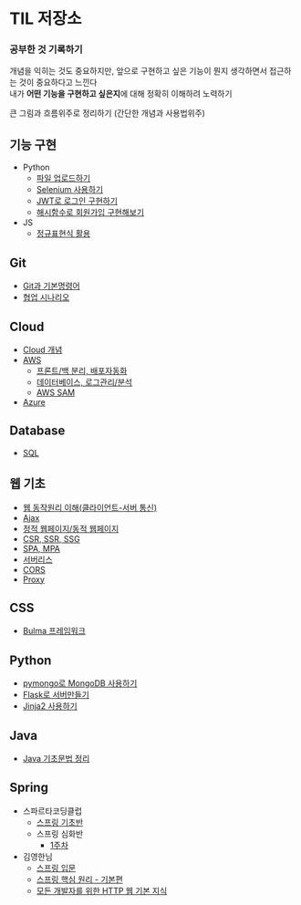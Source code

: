 # TIL 저장소

### 공부한 것 기록하기

개념을 익히는 것도 중요하지만, 앞으로 구현하고 싶은 기능이 뭔지 생각하면서 접근하는 것이 중요하다고 느낀다  
내가 **어떤 기능을 구현하고 싶은지**에 대해 정확히 이해하려 노력하기

큰 그림과 흐름위주로 정리하기 (간단한 개념과 사용법위주)

## 기능 구현
- Python
  - [파일 업로드하기](https://github.com/kangwongu/TIL/blob/master/python/sparta_plus/project01/fileupload.md)
  - [Selenium 사용하기](https://github.com/kangwongu/TIL/blob/master/python/sparta_plus/project03/selenium.md)
  - [JWT로 로그인 구현하기](https://github.com/kangwongu/TIL/blob/master/python/sparta_plus/project04/jwt.md)
  - [해시함수로 회원가입 구현해보기](https://github.com/kangwongu/TIL/blob/master/python/sparta_plus/project04/register.md)
- JS
  - [정규표현식 활용](https://github.com/kangwongu/TIL/blob/master/python/sparta_plus/project04/regular_expressions.md)

## Git
- [Git과 기본명령어](https://github.com/kangwongu/TIL/blob/master/Git/git.md)
- [협업 시나리오](https://github.com/kangwongu/TIL/blob/master/Git/git%20for%20team.md)

## Cloud
- [Cloud 개념](https://github.com/kangwongu/TIL/blob/master/Cloud/cloud.md)
- [AWS](https://github.com/kangwongu/TIL/blob/master/AWS/aws.md)
  - [프론트/백 분리, 배포자동화](https://github.com/kangwongu/TIL/blob/master/AWS/aws_dividing.md)
  - [데이터베이스, 로그관리/분석](https://github.com/kangwongu/TIL/blob/master/AWS/aws_database.md)
  - [AWS SAM](https://github.com/kangwongu/TIL/blob/master/Cloud/AWS/aws_sam.md)
- [Azure](https://github.com/kangwongu/TIL/blob/master/Cloud/Azure/azure.md)

## Database
- [SQL](https://github.com/kangwongu/TIL/blob/master/Database/sql.md)

## 웹 기초
- [웹 동작원리 이해(클라이언트-서버 통신)](https://github.com/kangwongu/TIL/blob/master/HTML_CSS_JS/sparta/web_basic.md)
- [Ajax](https://github.com/kangwongu/TIL/blob/master/HTML_CSS_JS/sparta/ajax.md)
- [정적 웹페이지/동적 웹페이지](https://github.com/kangwongu/TIL/blob/master/python/sparta_plus/project02/static_dynamic_webpage.md)
- [CSR, SSR, SSG](https://github.com/kangwongu/TIL/blob/master/Web/csr_ssr_ssg.md)
- [SPA, MPA](https://github.com/kangwongu/TIL/blob/master/Web/spa_mpa.md)
- [서버리스](https://github.com/kangwongu/TIL/blob/master/Web/serverless.md)
- [CORS](https://github.com/kangwongu/TIL/blob/master/Web/CORS.md)
- [Proxy](https://github.com/kangwongu/TIL/blob/master/Web/proxy.md)

## CSS
- [Bulma 프레임워크](https://github.com/kangwongu/TIL/blob/master/python/sparta_plus/project04/bulma.md)

## Python
- [pymongo로 MongoDB 사용하기](https://github.com/kangwongu/TIL/blob/master/python/sparta/pythonprac/python_db.md)
- [Flask로 서버만들기](https://github.com/kangwongu/TIL/blob/master/python/sparta/pythonprac/python_flask.md)
- [Jinja2 사용하기](https://github.com/kangwongu/TIL/blob/master/python/sparta_plus/project02/Jinja2.md)

## Java
- [Java 기초문법 정리](https://github.com/kangwongu/TIL/blob/master/Java/java_basic.md)

## Spring
- 스파르타코딩클럽
  - [스프링 기초반](https://github.com/kangwongu/TIL/blob/master/Spring/sparta/Spring_basic/spring_basic.md)
  - 스프링 심화반
    - [1주차](https://github.com/kangwongu/TIL/blob/master/Spring/sparta/Spring_advanced/spring_advanced(1).md)
- 김영한님
  - [스프링 입문](https://github.com/kangwongu/TIL/blob/master/Spring/spring%20(1).md)
  - [스프링 핵심 원리 - 기본편](https://github.com/kangwongu/TIL/blob/master/Spring/spring%20(2).md)
  - [모든 개발자를 위한 HTTP 웹 기본 지식](https://github.com/kangwongu/TIL/blob/master/Spring/spring%20(3).md)

